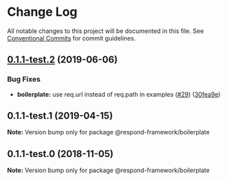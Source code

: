 # Change Log

All notable changes to this project will be documented in this file.
See [Conventional Commits](https://conventionalcommits.org) for commit guidelines.

## [0.1.1-test.2](https://github.com/respond-framework/rudy/compare/@respond-framework/boilerplate@0.1.1-test.1...@respond-framework/boilerplate@0.1.1-test.2) (2019-06-06)


### Bug Fixes

* **boilerplate:** use req.url instead of req.path in examples ([#29](https://github.com/respond-framework/rudy/issues/29)) ([30fea9e](https://github.com/respond-framework/rudy/commit/30fea9e))





## 0.1.1-test.1 (2019-04-15)

**Note:** Version bump only for package @respond-framework/boilerplate





## 0.1.1-test.0 (2018-11-05)

**Note:** Version bump only for package @respond-framework/boilerplate
